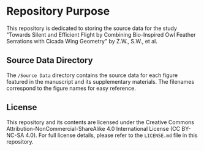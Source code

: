 # Repository Purpose

This repository is dedicated to storing the source data for the study "Towards Silent and Efficient Flight by Combining Bio-Inspired Owl Feather Serrations with Cicada Wing Geometry" by Z.W., S.W., et al.

## Source Data Directory

The `/Source Data` directory contains the source data for each figure featured in the manuscript and its supplementary materials. The filenames correspond to the figure names for easy reference.

## License

This repository and its contents are licensed under the Creative Commons Attribution-NonCommercial-ShareAlike 4.0 International License (CC BY-NC-SA 4.0). For full license details, please refer to the `LICENSE.md` file in this repository.
